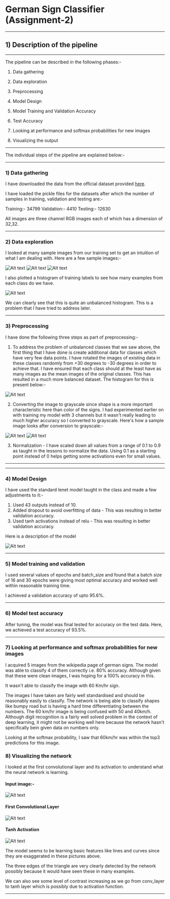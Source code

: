 # German Sign Classifier (Assignment-2)
---

## 1) Description of the pipeline
---

The pipeline can be described in the following phases:- 

1) Data gathering

2) Data exploration

3) Preprocessing

4) Model Design

5) Model Training and Validation Accuracy

6) Test Accuracy

7) Looking at performance and softmax probabilities for new images

8) Visualizing the output

---

The individual steps of the pipeline are explained below:-

---

### 1) Data gathering

I have downloaded the data from the official dataset provided [here](https://d17h27t6h515a5.cloudfront.net/topher/2017/February/5898cd6f_traffic-signs-data/traffic-signs-data.zip).

I have loaded the pickle files for the datasets after which the number of samples in training, validation and testing are:-

Training:- 34799
Validation:- 4410
Testing:- 12630

All images are three channel RGB images each of which has a dimension of 32,32.

---

### 2) Data exploration

I looked at many sample images from our training set to get an intuition of what I am dealing with. Here are a few sample images:-

![Alt text](./markup_images/example1.png?raw=true "Title")
![Alt text](./markup_images/example2.png?raw=true "Title")
![Alt text](./markup_images/example3.png?raw=true "Title")

I also plotted a histogram of training labels to see how many examples from each class do we have.

![Alt text](./markup_images/histogram_original_labels.png?raw=true "Title")

We can clearly see that this is quite an unbalanced histogram. This is a problem that I have tried to address later.


---
### 3) Preprocessing

I have done the following three steps as part of preprocessing:-

1) To address the problem of unbalanced classes that we saw above, the first thing that I have done is create additional data for classes which have very few data points. I have rotated the images of existing data in these classes randomly from +30 degrees to -30 degrees in order to achieve that. I have ensured that each class should at the least have as many images as the mean images of the original classes. This has resulted in a much more balanced dataset. The histogram for this is present below:-

![Alt text](./markup_images/balanced_histogram.png?raw=true "Title")

2) Converting the image to grayscale since shape is a more important characteristic here than color of the signs. I had experimented earlier on with training my model with 3 channels but it wasn't really leading to much higher accuracy so I converted to grayscale. Here's how a sample image looks after conversion to grayscale:-

![Alt text](./markup_images/color.png?raw=true "Title")
![Alt text](./markup_images/b&w.png?raw=true "Title")
 
3) Normalization - I have scaled down all values from a range of 0.1 to 0.9 as taught in the lessons to normalize the data. Using 0.1 as a starting point instead of 0 helps getting some activations even for small values.

---

---
### 4) Model Design

I have used the standard lenet model taught in the class and made a few adjustments to it:-

1) Used 43 outputs instead of 10.
2) Added dropout to avoid overfitting of data - This was resulting in better validation accuracy.
3) Used tanh activations instead of relu - This was resulting in better validation accuracy.

Here is a description of the model

![Alt text](./markup_images/network_description.png?raw=true "Title")


---

### 5) Model training and validation

I used several values of epochs and batch_size and found that a batch size of 16 and 30 epochs were giving most optimal accuracy and worked well within reasonable training time.

I achieved a validation accuracy of upto 95.6%.

---

### 6) Model test accuracy

After tuning, the model was final tested for accuracy on the test data. Here, we achieved a test accuracy of 93.5%.

---

### 7) Looking at performance and softmax probabilities for new images

I acquired 5 images from the wikipedia page of german signs. The model was able to classify 4 of them correctly i.e. 80% accuracy. Although given that these were clean images, I was hoping for a 100% accuracy in this.

It wasn't able to classify the image with 60 Km/hr sign.

The images I have taken are fairly well standardised and should be reasonably easily to classify. The network is being able to classify shapes like bumpy road but is having a hard time differentiating between the numbers. The 60 km/hr image is being confused with 50 and 40km/h. Although digit recognition is a fairly well solved problem in the context of deep learning, it might not be working well here because the network hasn't specifically bein given data on numbers only.

Looking at the softmax probability, I saw that 60km/hr was within the top3 predictions for this image.



### 8) Visualizing the network

I looked at the first convolutional layer and its activation to understand what the neural network is learning.

#### Input image:-

![Alt text](./markup_images/bumpy_road.png?raw=true "Title")

#### First Convolutional Layer

![Alt text](./markup_images/conv_layer.png?raw=true "Title")


#### Tanh Activation 

![Alt text](./markup_images/tanh_layer.png?raw=true "Title")

The model seems to be learning basic features like lines and curves since they are exaggerated in these pictures above.

The three edges of the triangle are very clearly detected by the network possibly because it would have seen these in many examples. 

We can also see some level of contrast increasing as we go from conv_layer to tanh layer which is possibly due to activation function.






---